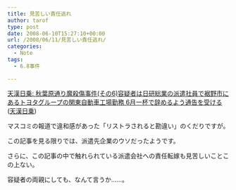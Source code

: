 ```yaml
---
title: 見苦しい責任逃れ
author: tarof
type: post
date: 2008-06-10T15:27:10+00:00
url: /2008/06/11/見苦しい責任逃れ/
categories:
  - Note
tags:
  - 6.8事件

---
```

[天漢日乗: 秋葉原通り魔殺傷事件(その6)容疑者は日研総業の派遣社員で裾野市にあるトヨタグループの関東自動車工場勤務 6月一杯で辞めるよう通告を受ける][1] ([天漢日乗][2])

マスコミの報道で違和感があった「リストラされると勘違い」のくだりですが。
  
この記事を見る限りでは、派遣先企業のウソだったようです。
  
さらに、この記事の中で触れられている派遣会社への責任転嫁も見苦しいことこの上ない。

容疑者の両親にしても、なんて言うか……。

 [1]: http://iori3.cocolog-nifty.com/tenkannichijo/2008/06/6_6_b5bd.html
 [2]: http://iori3.cocolog-nifty.com/tenkannichijo/